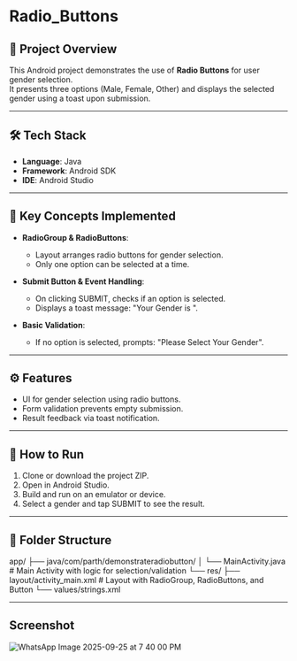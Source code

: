 # Radio_Buttons

## 📖 Project Overview
This Android project demonstrates the use of **Radio Buttons** for user gender selection.  
It presents three options (Male, Female, Other) and displays the selected gender using a toast upon submission.

---

## 🛠 Tech Stack
- **Language**: Java  
- **Framework**: Android SDK  
- **IDE**: Android Studio  

---

## 🎯 Key Concepts Implemented
- **RadioGroup & RadioButtons**:  
  - Layout arranges radio buttons for gender selection.
  - Only one option can be selected at a time.

- **Submit Button & Event Handling**:  
  - On clicking SUBMIT, checks if an option is selected.
  - Displays a toast message: "Your Gender is <Selected Gender>".

- **Basic Validation**:  
  - If no option is selected, prompts: "Please Select Your Gender".

---

## ⚙️ Features
- UI for gender selection using radio buttons.  
- Form validation prevents empty submission.  
- Result feedback via toast notification.  

---

## 🚀 How to Run
1. Clone or download the project ZIP.
2. Open in Android Studio.
3. Build and run on an emulator or device.
4. Select a gender and tap SUBMIT to see the result.

---

## 📂 Folder Structure
app/
 ├── java/com/parth/demonstrateradiobutton/
 │     └── MainActivity.java     # Main Activity with logic for selection/validation
 └── res/
       ├── layout/activity_main.xml   # Layout with RadioGroup, RadioButtons, and Button
       └── values/strings.xml

---

## Screenshot 
![WhatsApp Image 2025-09-25 at 7 40 00 PM](https://github.com/user-attachments/assets/965546eb-bfbf-4003-86ed-7a09260f3849)

